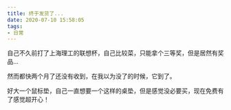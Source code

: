 ```yaml
---
title: 终于发货了...
date: 2020-07-10 15:58:05
tags:
- 日常
---
```


自己不久前打了上海理工的联想杯，自己比较菜，只能拿个三等奖，但是居然有奖品...

然而都快两个月了还没有收到，在我以为没了的时候，它到了。

好大一个鼠标垫，自己一直想要一个这样的桌垫，但是感觉没必要买，现在免费有了感觉超开心！

